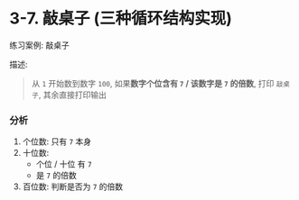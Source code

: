 # 3-7. 敲桌子 (三种循环结构实现)

练习案例: 敲桌子

描述:

> 从 `1` 开始数到数字 `100`, 如果**数字个位含有 `7` / 该数字是 `7` 的倍数**, 打印 `敲桌子`, 其余直接打印输出

### 分析

1. 个位数: 只有 `7` 本身
2. 十位数: 
    - 个位 / 十位 有 `7`
    - 是 `7` 的倍数
3. 百位数: 判断是否为 `7` 的倍数